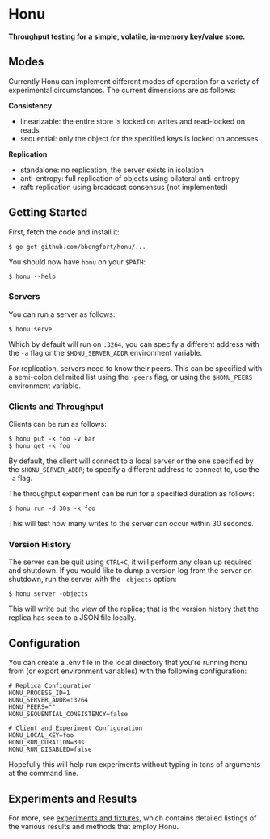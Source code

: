 # Honu

**Throughput testing for a simple, volatile, in-memory key/value store.**

## Modes

Currently Honu can implement different modes of operation for a variety of experimental circumstances. The current dimensions are as follows:

**Consistency**

- linearizable: the entire store is locked on writes and read-locked on reads
- sequential: only the object for the specified keys is locked on accesses

**Replication**

- standalone: no replication, the server exists in isolation
- anti-entropy: full replication of objects using bilateral anti-entropy
- raft: replication using broadcast consensus (not implemented)

## Getting Started

First, fetch the code and install it:

    $ go get github.com/bbengfort/honu/...

You should now have `honu` on your `$PATH`:

    $ honu --help

### Servers

You can run a server as follows:

    $ honu serve

Which by default will run on `:3264`, you can specify a different address with the `-a` flag or the `$HONU_SERVER_ADDR` environment variable.

For replication, servers need to know their peers. This can be specified with a semi-colon delimited list using the `-peers` flag, or using the `$HONU_PEERS` environment variable.

### Clients and Throughput

Clients can be run as follows:

    $ honu put -k foo -v bar
    $ honu get -k foo

By default, the client will connect to a local server or the one specified by the `$HONU_SERVER_ADDR`; to specify a different address to connect to, use the `-a` flag.

The throughput experiment can be run for a specified duration as follows:

    $ honu run -d 30s -k foo

This will test how many writes to the server can occur within 30 seconds.

### Version History

The server can be quit using `CTRL+C`, it will perform any clean up required and shutdown. If you would like to dump a version log from the server on shutdown, run the server with the `-objects` option:

    $ honu server -objects

This will write out the view of the replica; that is the version history that the replica has seen to a JSON file locally.

## Configuration

You can create a .env file in the local directory that you're running honu from (or export environment variables) with the following configuration:

```
# Replica Configuration
HONU_PROCESS_ID=1
HONU_SERVER_ADDR=:3264
HONU_PEERS=""
HONU_SEQUENTIAL_CONSISTENCY=false

# Client and Experiment Configuration
HONU_LOCAL_KEY=foo
HONU_RUN_DURATION=30s
HONU_RUN_DISABLED=false
```

Hopefully this will help run experiments without typing in tons of arguments at the command line.

## Experiments and Results

For more, see [experiments and fixtures](fixtures/README.md), which contains detailed listings of the various results and methods that employ Honu.
